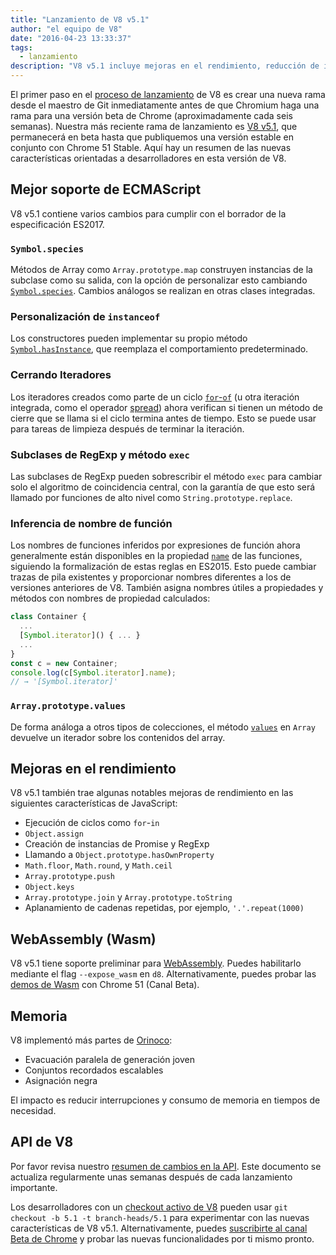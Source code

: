 ```yaml
---
title: "Lanzamiento de V8 v5.1"
author: "el equipo de V8"
date: "2016-04-23 13:33:37"
tags: 
  - lanzamiento
description: "V8 v5.1 incluye mejoras en el rendimiento, reducción de interrupciones y consumo de memoria, y aumenta el soporte para funcionalidades del lenguaje ECMAScript."
---
```

El primer paso en el [proceso de lanzamiento](/docs/release-process) de V8 es crear una nueva rama desde el maestro de Git inmediatamente antes de que Chromium haga una rama para una versión beta de Chrome (aproximadamente cada seis semanas). Nuestra más reciente rama de lanzamiento es [V8 v5.1](https://chromium.googlesource.com/v8/v8.git/+log/branch-heads/5.1), que permanecerá en beta hasta que publiquemos una versión estable en conjunto con Chrome 51 Stable. Aquí hay un resumen de las nuevas características orientadas a desarrolladores en esta versión de V8.

<!--truncate-->
## Mejor soporte de ECMAScript

V8 v5.1 contiene varios cambios para cumplir con el borrador de la especificación ES2017.

### `Symbol.species`

Métodos de Array como `Array.prototype.map` construyen instancias de la subclase como su salida, con la opción de personalizar esto cambiando [`Symbol.species`](https://developer.mozilla.org/en-US/docs/Web/JavaScript/Reference/Global_Objects/Symbol/species). Cambios análogos se realizan en otras clases integradas.

### Personalización de `instanceof`

Los constructores pueden implementar su propio método [`Symbol.hasInstance`](https://developer.mozilla.org/en-US/docs/Web/JavaScript/Reference/Global_Objects/Symbol#Other_symbols), que reemplaza el comportamiento predeterminado.

### Cerrando Iteradores

Los iteradores creados como parte de un ciclo [`for`-`of`](https://developer.mozilla.org/en-US/docs/Web/JavaScript/Reference/Statements/for...of) (u otra iteración integrada, como el operador [spread](https://developer.mozilla.org/en-US/docs/Web/JavaScript/Reference/Operators/Spread_operator)) ahora verifican si tienen un método de cierre que se llama si el ciclo termina antes de tiempo. Esto se puede usar para tareas de limpieza después de terminar la iteración.

### Subclases de RegExp y método `exec`

Las subclases de RegExp pueden sobrescribir el método `exec` para cambiar solo el algoritmo de coincidencia central, con la garantía de que esto será llamado por funciones de alto nivel como `String.prototype.replace`.

### Inferencia de nombre de función

Los nombres de funciones inferidos por expresiones de función ahora generalmente están disponibles en la propiedad [`name`](https://developer.mozilla.org/en-US/docs/Web/JavaScript/Reference/Global_Objects/Function/name) de las funciones, siguiendo la formalización de estas reglas en ES2015. Esto puede cambiar trazas de pila existentes y proporcionar nombres diferentes a los de versiones anteriores de V8. También asigna nombres útiles a propiedades y métodos con nombres de propiedad calculados:

```js
class Container {
  ...
  [Symbol.iterator]() { ... }
  ...
}
const c = new Container;
console.log(c[Symbol.iterator].name);
// → '[Symbol.iterator]'
```

### `Array.prototype.values`

De forma análoga a otros tipos de colecciones, el método [`values`](https://developer.mozilla.org/en-US/docs/Web/JavaScript/Reference/Global_Objects/Array/values) en `Array` devuelve un iterador sobre los contenidos del array.

## Mejoras en el rendimiento

V8 v5.1 también trae algunas notables mejoras de rendimiento en las siguientes características de JavaScript:

- Ejecución de ciclos como `for`-`in`
- `Object.assign`
- Creación de instancias de Promise y RegExp
- Llamando a `Object.prototype.hasOwnProperty`
- `Math.floor`, `Math.round`, y `Math.ceil`
- `Array.prototype.push`
- `Object.keys`
- `Array.prototype.join` y `Array.prototype.toString`
- Aplanamiento de cadenas repetidas, por ejemplo, `'.'.repeat(1000)`

## WebAssembly (Wasm)

V8 v5.1 tiene soporte preliminar para [WebAssembly](/blog/webassembly-experimental). Puedes habilitarlo mediante el flag `--expose_wasm` en `d8`. Alternativamente, puedes probar las [demos de Wasm](https://webassembly.github.io/demo/) con Chrome 51 (Canal Beta).

## Memoria

V8 implementó más partes de [Orinoco](/blog/orinoco):

- Evacuación paralela de generación joven
- Conjuntos recordados escalables
- Asignación negra

El impacto es reducir interrupciones y consumo de memoria en tiempos de necesidad.

## API de V8

Por favor revisa nuestro [resumen de cambios en la API](https://bit.ly/v8-api-changes). Este documento se actualiza regularmente unas semanas después de cada lanzamiento importante.

Los desarrolladores con un [checkout activo de V8](https://v8.dev/docs/source-code#using-git) pueden usar `git checkout -b 5.1 -t branch-heads/5.1` para experimentar con las nuevas características de V8 v5.1. Alternativamente, puedes [suscribirte al canal Beta de Chrome](https://www.google.com/chrome/browser/beta.html) y probar las nuevas funcionalidades por ti mismo pronto.
